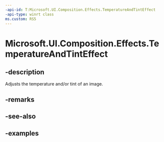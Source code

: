 ```yaml
---
-api-id: T:Microsoft.UI.Composition.Effects.TemperatureAndTintEffect
-api-type: winrt class
ms.custom: RS5
---
```


<!-- Class syntax.
public class TemperatureAndTintEffect : IGraphicsEffect, IGraphicsEffectSource
-->

# Microsoft.UI.Composition.Effects.TemperatureAndTintEffect

## -description
Adjusts the temperature and/or tint of an image.

## -remarks

## -see-also

## -examples

